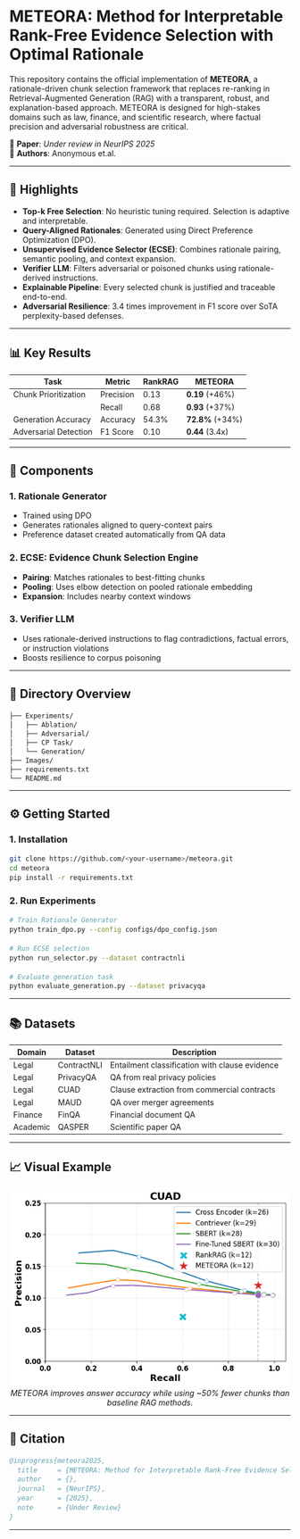 # METEORA: Method for Interpretable Rank-Free Evidence Selection with Optimal Rationale

This repository contains the official implementation of **METEORA**, a rationale-driven chunk selection framework that replaces re-ranking in Retrieval-Augmented Generation (RAG) with a transparent, robust, and explanation-based approach. METEORA is designed for high-stakes domains such as law, finance, and scientific research, where factual precision and adversarial robustness are critical.

📄 **Paper**: _Under review in NeurIPS 2025_  
🧠 **Authors**: Anonymous et.al.

---

## 🚀 Highlights

- **Top-k Free Selection**: No heuristic tuning required. Selection is adaptive and interpretable.
- **Query-Aligned Rationales**: Generated using Direct Preference Optimization (DPO).
- **Unsupervised Evidence Selector (ECSE)**: Combines rationale pairing, semantic pooling, and context expansion.
- **Verifier LLM**: Filters adversarial or poisoned chunks using rationale-derived instructions.
- **Explainable Pipeline**: Every selected chunk is justified and traceable end-to-end.
- **Adversarial Resilience**: 3.4 times improvement in F1 score over SoTA perplexity-based defenses.

---

## 📊 Key Results

| Task                  | Metric      | RankRAG | METEORA |
|-----------------------|-------------|---------|---------|
| Chunk Prioritization  | Precision   | 0.13    | **0.19** (+46%) |
|                       | Recall      | 0.68    | **0.93** (+37%) |
| Generation Accuracy   | Accuracy    | 54.3%   | **72.8%** (+34%) |
| Adversarial Detection | F1 Score    | 0.10    | **0.44** (3.4x) |

---

## 🧩 Components

### 1. Rationale Generator
- Trained using DPO
- Generates rationales aligned to query-context pairs
- Preference dataset created automatically from QA data

### 2. ECSE: Evidence Chunk Selection Engine
- **Pairing**: Matches rationales to best-fitting chunks
- **Pooling**: Uses elbow detection on pooled rationale embedding
- **Expansion**: Includes nearby context windows

### 3. Verifier LLM
- Uses rationale-derived instructions to flag contradictions, factual errors, or instruction violations
- Boosts resilience to corpus poisoning

---

## 📂 Directory Overview

```                
├── Experiments/
│   ├── Ablation/
│   ├── Adversarial/
│   ├── CP Task/
│   └── Generation/
├── Images/               
├── requirements.txt
└── README.md
```

---

## ⚙️ Getting Started

### 1. Installation

```bash
git clone https://github.com/<your-username>/meteora.git
cd meteora
pip install -r requirements.txt
```

### 2. Run Experiments

```bash
# Train Rationale Generator
python train_dpo.py --config configs/dpo_config.json

# Run ECSE selection
python run_selector.py --dataset contractnli

# Evaluate generation task
python evaluate_generation.py --dataset privacyqa
```

---

## 📚 Datasets

| Domain     | Dataset        | Description |
|------------|----------------|-------------|
| Legal      | ContractNLI    | Entailment classification with clause evidence |
| Legal      | PrivacyQA      | QA from real privacy policies |
| Legal      | CUAD           | Clause extraction from commercial contracts |
| Legal      | MAUD           | QA over merger agreements |
| Finance    | FinQA          | Financial document QA |
| Academic   | QASPER         | Scientific paper QA |

---

## 📈 Visual Example

<p align="center">
  <img src="Images/Generations.png" width="500px"/>
  <br>
  <em>METEORA improves answer accuracy while using ~50% fewer chunks than baseline RAG methods.</em>
</p>

---

## 📜 Citation

```bibtex
@inprogress{meteora2025,
  title     = {METEORA: Method for Interpretable Rank-Free Evidence Selection with Optimal Rationale},
  author    = {},
  journal   = {NeurIPS},
  year      = {2025},
  note      = {Under Review}
}
```

---

